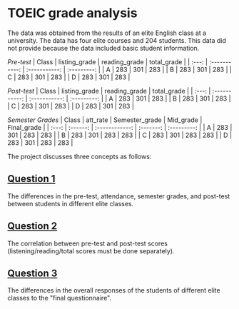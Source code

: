 # TOEIC grade analysis
The data was obtained from the results of an elite English class at a university. The data has four elite courses and 204 students. This data did not provide because the data included basic student information. 

_Pre-test_
| Class | listing_grade | reading_grade | total_grade |
| :---: | :-----------: | :-----------: | :---------: |
|   A   | 283           | 301           | 283         |
|   B   | 283           | 301           | 283         |
|   C   | 283           | 301           | 283         |
|   D   | 283           | 301           | 283         |

_Post-test_
| Class | listing_grade | reading_grade | total_grade |
| :---: | :-----------: | :-----------: | :---------: |
|   A   | 283           | 301           | 283         |
|   B   | 283           | 301           | 283         |
|   C   | 283           | 301           | 283         |
|   D   | 283           | 301           | 283         |

_Semester Grades_
| Class | att_rate | Semester_grade | Mid_grade | Final_grade |
| :---: | :------: | :------------: | :-------: | :---------: |
|   A   | 283      | 301            | 283       | 283         |
|   B   | 283      | 301            | 283       | 283         |
|   C   | 283      | 301            | 283       | 283         |
|   D   | 283      | 301            | 283       | 283         |


The project discusses three concepts as follows:

## [Question 1](/Q1.md) 
The differences in the pre-test, attendance, semester grades, and post-test between students in different elite classes. 

## [Question 2](/Q2.md) 
The correlation between pre-test and post-test scores (listening/reading/total scores must be done separately).

## [Question 3](/Q3.md) 
The differences in the overall responses of the students of different elite classes to the "final questionnaire".
